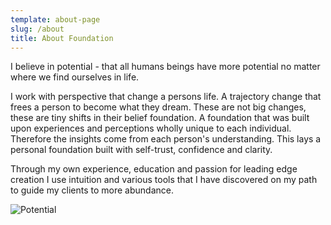 ```yaml
---
template: about-page
slug: /about
title: About Foundation
---
```

I believe in potential - that all humans beings have more potential no matter where we find ourselves in life. 

I work with perspective that change a persons life.  A trajectory change that frees a person to become what they dream. These are not big changes, these are tiny shifts in their belief foundation. A foundation that was built upon experiences and perceptions wholly unique to each individual. Therefore the insights come from each person's understanding. This lays a personal foundation built with self-trust, confidence and clarity.

Through my own experience, education and passion for leading edge creation I use intuition and various tools that I have discovered on my path to guide my clients to more abundance. 

  







![Potential](/assets/20201130_me-donia-sunrise.jpg "Potential")